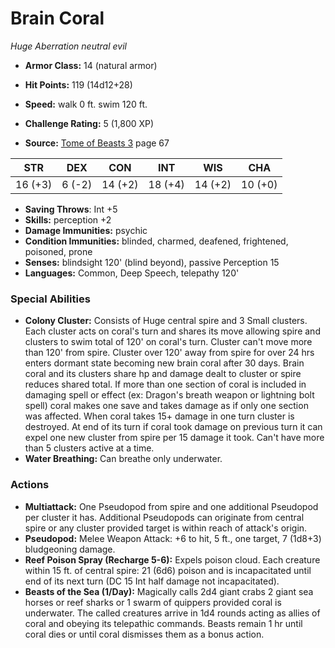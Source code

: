 # Brain Coral

*Huge* *Aberration* *neutral evil*

- **Armor Class:** 14 (natural armor)
- **Hit Points:** 119 (14d12+28)
- **Speed:** walk 0 ft. swim 120 ft.

- **Challenge Rating:** 5 (1,800 XP)
- **Source:** [Tome of Beasts 3](https://koboldpress.com/kpstore/product/tome-of-beasts-3-for-5th-edition/) page 67

| STR | DEX | CON | INT | WIS | CHA |
| --- | --- | --- | --- | --- | --- |
| 16 (+3) | 6 (-2) | 14 (+2) | 18 (+4) | 14 (+2) | 10 (+0) |

- **Saving Throws**: Int +5
- **Skills:** perception +2
- **Damage Immunities:** psychic
- **Condition Immunities:** blinded, charmed, deafened, frightened, poisoned, prone
- **Senses:** blindsight 120' (blind beyond), passive Perception 15 
- **Languages:** Common, Deep Speech, telepathy 120'

### Special Abilities

- **Colony Cluster:** Consists of Huge central spire and 3 Small clusters. Each cluster acts on coral's turn and shares its move allowing spire and clusters to swim total of 120' on coral's turn. Cluster can't move more than 120' from spire. Cluster over 120' away from spire for over 24 hrs enters dormant state becoming new brain coral after 30 days. Brain coral and its clusters share hp and damage dealt to cluster or spire reduces shared total. If more than one section of coral is included in damaging spell or effect (ex: Dragon's breath weapon or lightning bolt spell) coral makes one save and takes damage as if only one section was affected. When coral takes 15+ damage in one turn cluster is destroyed. At end of its turn if coral took damage on previous turn it can expel one new cluster from spire per 15 damage it took. Can't have more than 5 clusters active at a time.
- **Water Breathing:** Can breathe only underwater.

### Actions

- **Multiattack:** One Pseudopod from spire and one additional Pseudopod per cluster it has. Additional Pseudopods can originate from central spire or any cluster provided target is within reach of attack's origin.
- **Pseudopod:** Melee Weapon Attack: +6 to hit, 5 ft., one target, 7 (1d8+3) bludgeoning damage.
- **Reef Poison Spray (Recharge 5-6):** Expels poison cloud. Each creature within 15 ft. of central spire: 21 (6d6) poison and is incapacitated until end of its next turn (DC 15 Int half damage not incapacitated).
- **Beasts of the Sea (1/Day):** Magically calls 2d4 giant crabs 2 giant sea horses or reef sharks or 1 swarm of quippers provided coral is underwater. The called creatures arrive in 1d4 rounds acting as allies of coral and obeying its telepathic commands. Beasts remain 1 hr until coral dies or until coral dismisses them as a bonus action.


